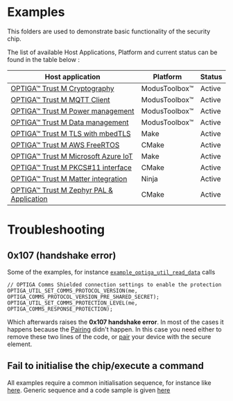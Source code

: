 # Examples

This folders are used to demonstrate basic functionality of the security chip. 

The list of available Host Applications, Platform and current status can be found in the table below :

| Host application                                                                                                                                         | Platform      | Status |
| -------------------------------------------------------------------------------------------------------------------------------------------------------- | ------------- | ------ |
| [OPTIGA™ Trust M Cryptography](https://github.com/Infineon/mtb-example-optiga-crypto)                                                                    | ModusToolbox™ | Active |
| [OPTIGA™ Trust M MQTT Client](https://github.com/Infineon/mtb-example-optiga-mqtt-client)                                                                | ModusToolbox™ | Active |
| [OPTIGA™ Trust M Power management](https://github.com/Infineon/mtb-example-optiga-power-management)                                                      | ModusToolbox™ | Active |
| [OPTIGA™ Trust M Data management](https://github.com/Infineon/mtb-example-optiga-data-management)                                                        | ModusToolbox™ | Active |
| [OPTIGA™ Trust M TLS with mbedTLS](https://github.com/Infineon/mbedtls-optiga-trust-m)                                                                   | Make          | Active |
| [OPTIGA™ Trust M AWS FreeRTOS](https://github.com/Infineon/amazon-freertos-optiga-trust)                                                                 | CMake         | Active |
| [OPTIGA™ Trust M Microsoft Azure IoT](https://github.com/Infineon/azure-esp32-optiga-trust/)                                                             | Make          | Active |
| [OPTIGA™ Trust M PKCS#11 interface](https://github.com/Infineon/pkcs11-optiga-trust-m)                                                                   | CMake         | Active |
| [OPTIGA™ Trust M Matter integration](https://github.com/project-chip/connectedhomeip/tree/master/examples/lock-app/infineon/psoc6#building-with-optiga-trust-m-as-hsm) | Ninja         | Active |
| [OPTIGA™ Trust M Zephyr PAL & Application](https://github.com/Infineon/optiga-trust-m-zephyr)                                          | CMake         | Active |

# Troubleshooting

## 0x107 (handshake error)

Some of the examples, for instance [`example_optiga_util_read_data`](https://github.com/Infineon/optiga-trust-m/blob/master/examples/optiga/example_optiga_util_read_data.c#L61) calls
```
// OPTIGA Comms Shielded connection settings to enable the protection
OPTIGA_UTIL_SET_COMMS_PROTOCOL_VERSION(me, OPTIGA_COMMS_PROTOCOL_VERSION_PRE_SHARED_SECRET);
OPTIGA_UTIL_SET_COMMS_PROTECTION_LEVEL(me, OPTIGA_COMMS_RESPONSE_PROTECTION);
```
Which afterwards raises the **0x107 handshake error**. In most of the cases it happens because the [Pairing](https://github.com/Infineon/optiga-trust-m/wiki/Shielded-Connection-101#pairing) didn't happen. In this case you need either to remove these two lines of the code, or [pair](https://github.com/Infineon/optiga-trust-m/blob/master/examples/optiga/usecases/example_pair_host_and_optiga_using_pre_shared_secret.c) your device with the secure element.

## Fail to initialise the chip/execute a command

All examples require a common initialisation sequence, for instance like [here](https://github.com/Infineon/getstarted-optiga-trust-m/blob/master/xmc4800_iot_kit/optiga_shell.c#L85). Generic sequence and a code sample is given [here](https://github.com/Infineon/optiga-trust-m/wiki/Initialisation-hints)
